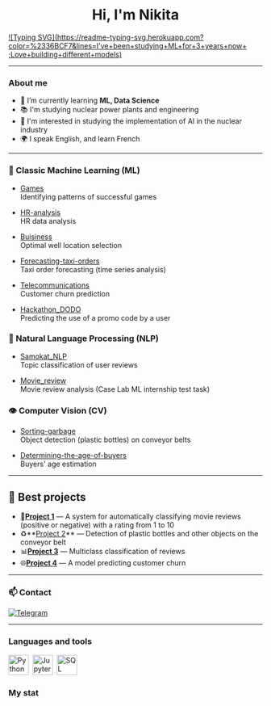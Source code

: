<div id="header" align="center">
    <h1>Hi, I'm  Nikita </h1>
</div>

[![Typing SVG](https://readme-typing-svg.herokuapp.com?color=%2336BCF7&lines=I've+been+studying+ML+for+3+years+now+ ;Love+building+different+models)](https://git.io/typing-svg)

---

### About me
- 🌱 I’m currently learning **ML, Data Science**
- 📚 I'm studying nuclear power plants and engineering
- 📄 I'm interested in studying the implementation of AI in the nuclear industry
- 🌍 I speak English, and learn French

---

### 🤖 Classic Machine Learning (ML)

- [Games](https://github.com/your_username/Games)  
  Identifying patterns of successful games

- [HR-analysis](https://github.com/your_username/HR-analysis)  
  HR data analysis

- [Buisiness](https://github.com/your_username/Buisiness)  
  Optimal well location selection

- [Forecasting-taxi-orders](https://github.com/your_username/Forecasting-taxi-orders)  
  Taxi order forecasting (time series analysis)

- [Telecommunications](https://github.com/your_username/Telecommunications)  
  Customer churn prediction

- [Hackathon_DODO](https://github.com/your_username/Hackathon_DODO)  
  Predicting the use of a promo code by a user

### 💬 Natural Language Processing (NLP)

- [Samokat_NLP](https://github.com/your_username/Samokat_NLP)  
  Topic classification of user reviews

- [Movie_review](https://github.com/your_username/Movie_review)  
  Movie review analysis (Case Lab ML internship test task)

### 👁️ Computer Vision (CV)

- [Sorting-garbage](https://github.com/your_username/Sorting-garbage)  
  Object detection (plastic bottles) on conveyor belts

- [Determining-the-age-of-buyers](https://github.com/your_username/Determining-the-age-of-buyers)  
  Buyers' age estimation
  
---
## 🚀 Best projects
- 📝**[Project 1](https://github.com/nikioss/Movie_review)** — A system for automatically classifying movie reviews (positive or negative) with a rating from 1 to 10
- ♻️**[Project 2](https://github.com/nikioss/Sorting-garbage)** — Detection of plastic bottles and other objects on the conveyor belt
- 📊**[Project 3](https://github.com/nikioss/Samokat_NLP)** — Multiclass classification of reviews
- 🌐**[Project 4](https://github.com/nikioss/Telecommunications)** — A model predicting customer churn


---
### 📫 Contact
[![Telegram](https://img.shields.io/badge/Telegram-профиль-blue?logo=telegram)](https://t.me/Chickitoss)

---
### Languages and tools

<img src="https://cdn.jsdelivr.net/gh/devicons/devicon/icons/python/python-original.svg" title="Python" width="40" height="40"/>&nbsp;
<img src="https://cdn.jsdelivr.net/gh/devicons/devicon/icons/jupyter/jupyter-original.svg" title="Jupyter" width="40" height="40"/>&nbsp;
<img src="https://cdn.jsdelivr.net/gh/devicons/devicon/icons/mysql/mysql-original.svg" title="SQL" width="40" height="40"/>&nbsp;


### My stat

<div id="stat" align="center">
    <img src="https://github-readme-stats.vercel.app/api?username=nikioss&show_icons=true&theme=github_dark" alt=""/>
    <img src="https://github-profile-summary-cards.vercel.app/api/cards/most-commit-language?username=nikioss&theme=github_dark" alt=""/>
</div>

